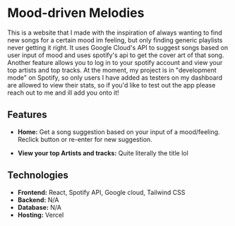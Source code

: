 # Mood-driven Melodies
This is a website that I made with the inspiration of always wanting to find new songs for a certain mood im feeling, but only finding generic playlists never getting it right. It uses Google Cloud's API to suggest songs based on user input of mood and uses spotify's api to get the cover art of that song. Another feature allows you to log in to your spotify account and view your top artists and top tracks. At the moment, my project is in "development mode" on Spotify, so only users I have added as testers on my dashboard are allowed to view their stats, so if you'd like to test out the app please reach out to me and ill add you onto it!

## Features

- **Home:**
Get a song suggestion based on your input of a mood/feeling. Reclick button or re-enter for new suggestion.

- **View your top Artists and tracks:**
  Quite literally the title lol

## Technologies

- **Frontend:**
  React, Spotify API, Google cloud, Tailwind CSS
- **Backend:**
  N/A
- **Database:**
  N/A
- **Hosting:**
  Vercel
